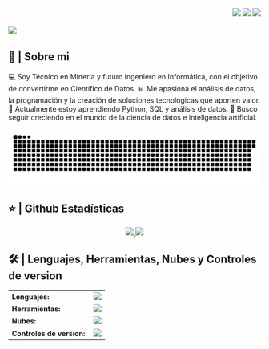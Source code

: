 <div align="right">
<a style="text-decoration: none" target="_blank"href="https://github.com/MaTTseguel">
<img src="https://visitor-badge.laobi.icu/badge?page_id=MaTTseguel.MaTTseguel&left_color=gray&right_color=blue&left_text=Coders%20visitors">
</a>
<a style="text-decoration: none" target="_blank" href="" >
<img width="60"src="https://img.shields.io/twitter/follow/chipro?label=Follow&style=social">
</a>
<a style="text-decoration: none" target="_blank" href="" >
<img width="70"src="https://img.shields.io/badge/-Connect-blue?style=flat&logo=Linkedin&logoColor=white">
</a>
</div>

<br>

<img src="https://readme-typing-svg.herokuapp.com/?font=Roboto&weight=900&size=40=true&vCenter=true&width=500&height=70&duration=4000&color=B3B3B3&lines=Hola!+👋;+Soy+Mathias+Seguel+😁;" />

<h2>📖 | Sobre mi</h2> 
💻 Soy Técnico en Minería y futuro Ingeniero en Informática, con el objetivo de convertirme en Científico de Datos.  
📊 Me apasiona el análisis de datos, la programación y la creación de soluciones tecnológicas que aporten valor.  
🌱 Actualmente estoy aprendiendo Python, SQL y análisis de datos.  
🚀 Busco seguir creciendo en el mundo de la ciencia de datos e inteligencia artificial.  

<div align="center">
  <br>
  <img alt="snake eating my contributions" src="https://raw.githubusercontent.com/codediaz/codediaz/output/github-contribution-grid-snake.svg" />
  <br/>
</div>

<h2>⭐ | Github Estadísticas </h2>

<div align="center">
<a href="https://github.com/MaTTseguel">
<img height="180em" src="https://github-readme-stats.vercel.app/api?username=MaTTseguel&show_icons=true&theme=default&include_all_commits=true&count_private=true"/>
<img height="180em" src="https://github-readme-stats.vercel.app/api/top-langs/?username=MaTTseguel&layout=compact&langs_count=7&theme=default"/></a>
</div>

<h2>🛠️ | Lenguajes, Herramientas, Nubes y Controles de version</h2>
<table>
    <tr>
        <td style="font-weight: bold; padding-right: 10px; vertical-align: center; border: none;">Lenguajes:</td>
        <td><img height="40" src="https://skillicons.dev/icons?i=python,cpp,css,html,mysql,js"/></td>
    </tr>
    <tr>
        <td style="font-weight: bold; padding-right: 10px; vertical-align: center;">Herramientas:</td>
        <td><img height="40" src="https://skillicons.dev/icons?i=anaconda,androidstudio,discord,notion,visualstudio,vscode,docker"/></td>
    </tr>
    <tr>
        <td style="font-weight: bold; padding-right: 10px; vertical-align: center;">Nubes:</td>
        <td><img height="40" src="https://skillicons.dev/icons?i=azure"/></td>
    </tr>
     <tr>
        <td style="font-weight: bold; padding-right: 10px; vertical-align: center;">Controles de version:</td>
        <td><img height="40" src="https://skillicons.dev/icons?i=git,github"/></td>
    </tr>
 


